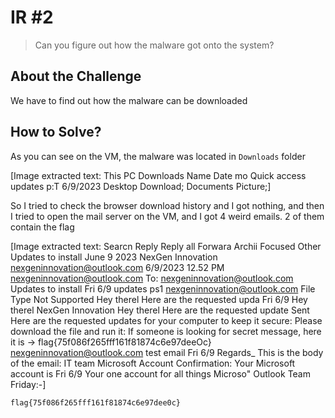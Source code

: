 # IR #2
> Can you figure out how the malware got onto the system?

## About the Challenge
We have to find out how the malware can be downloaded

## How to Solve?
As you can see on the VM, the malware was located in `Downloads` folder


[Image extracted text: This PC
Downloads
Name
Date mo
Quick access
updates p:T
6/9/2023
Desktop
Download;
Documents
Picture;]


So I tried to check the browser download history and I got nothing, and then I tried to open the mail server on the VM, and I got 4 weird emails. 2 of them contain the flag


[Image extracted text: Searcn
Reply
Reply all
Forwara
Archii
Focused
Other
Updates to install
June 9
2023
NexGen Innovation <nexgeninnovation@outlook.com>
6/9/2023 12.52 PM
nexgeninnovation@outlook.com
To: nexgeninnovation@outlook.com
Updates to install
Fri 6/9
updates ps1
nexgeninnovation@outlook.com
File Type Not Supported
Hey therel Here are the requested upda
Fri 6/9
Hey therel
NexGen Innovation
Hey therel Here are the requested update
Sent
Here are the requested updates for your computer to keep it secure: Please download the file and run it:
If someone is
looking for
secret message, here it is ->
flag{75f086f265fff161f81874c6e97deeOc}
nexgeninnovation@outlook.com
test email
Fri 6/9
Regards_
This is the body of the email:
IT team
Microsoft Account
Confirmation: Your Microsoft account is   Fri 6/9
Your one account for all things Microso"
Outlook Team
Friday:-]


```
flag{75f086f265fff161f81874c6e97dee0c}
```